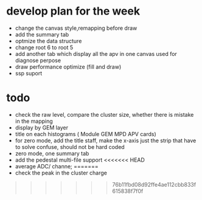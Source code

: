 # develop plan for the week
* change the canvas style,remapping before draw
* add the summary tab
* optmize the data structure 
* change root 6 to root 5 
* add another tab which display all the apv in one canvas used for diagnose perpose
* draw performance optimize (fill and draw)
* ssp suport


# todo 
* check the raw level, compare the cluster size, whether there is mistake in the mapping
* display by GEM layer
* title on each histograms ( Module GEM MPD APV cards)
* for zero mode, add the title staff, make the x-axis just the strip that have to solve confuse, should  not be hard coded
* zero mode, one summary tab
* add the pedestal multi-file support
<<<<<<< HEAD
* average ADC/ channe;
=======
* check the peak in the cluster charge

>>>>>>> 76b11fbd08d92ffe4ae112cbb833f615838f7f0f
